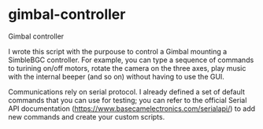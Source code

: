 # gimbal-controller
Gimbal controller

I wrote this script with the purpouse to control a Gimbal mounting a SimbleBGC controller.
For example, you can type a sequence of commands to turining on/off motors, rotate the camera on the three axes, play music with the internal beeper (and so on) without having to use the GUI.

Communications rely on serial protocol.
I already defined a set of default commands that you can use for testing; you can refer to the official Serial API documentation (https://www.basecamelectronics.com/serialapi/) to add new commands and create your custom scripts.

